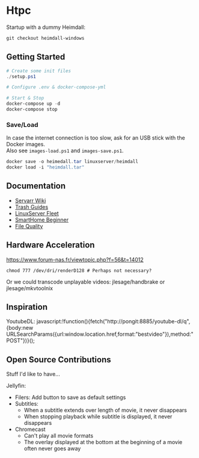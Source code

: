 Htpc
====


Startup with a dummy Heimdall:

```ps1
git checkout heimdall-windows
```


## Getting Started

```ps1
# Create some init files
./setup.ps1

# Configure .env & docker-compose-yml

# Start & Stop
docker-compose up -d
docker-compose stop
```

### Save/Load

In case the internet connection is too slow, ask for an USB stick with the Docker images.  
Also see `images-load.ps1` and `images-save.ps1`.

```ps1
docker save -o heimedall.tar linuxserver/heimdall
docker load -i "heimdall.tar"
```

## Documentation

- [Servarr Wiki](https://wiki.servarr.com)
- [Trash Guides](https://trash-guides.info)
- [LinuxServer Fleet](https://fleet.linuxserver.io)
- [SmartHome Beginner](https://www.smarthomebeginner.com)
- [File Quality](https://trash-guides.info/Radarr/Radarr-Quality-Settings-File-Size/)

## Hardware Acceleration

https://www.forum-nas.fr/viewtopic.php?f=56&t=14012

```
chmod 777 /dev/dri/renderD128 # Perhaps not necessary?
```

Or we could transcode unplayable videos:
jlesage/handbrake or jlesage/mkvtoolnix

## Inspiration

YoutubeDL:
javascript:!function(){fetch("http://pongit:8885/youtube-dl/q",{body:new URLSearchParams({url:window.location.href,format:"bestvideo"}),method:"POST"})}();


## Open Source Contributions

Stuff I'd like to have...


Jellyfin:
- Filers: Add button to save as default settings
- Subtitles:
  - When a subtitle extends over length of movie, it never disappears
  - When stopping playback while subtitle is displayed, it never disappears
- Chromecast
  - Can't play all movie formats
  - The overlay displayed at the bottom at the beginning of a movie often never goes away
